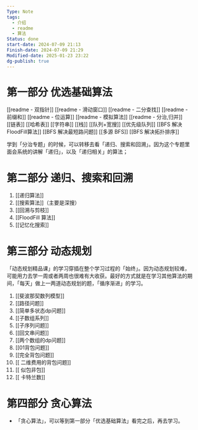 ```yaml
---
Type: Note
tags:
  - 介绍
  - readme
  - 算法
Status: done
start-date: 2024-07-09 21:13
Finish-date: 2024-07-09 21:29
Modified-date: 2025-01-23 23:22
dg-publish: true
---
```


# 第一部分 优选基础算法
[[readme - 双指针]]
[[readme - 滑动窗口]]
[[readme - 二分查找]]
[[readme - 前缀和]]
[[readme - 位运算]]
[[readme - 模拟算法]]
[[readme - 分治,归并]]
[[链表]]
[[哈希表]]
[[字符串]]
[[栈]]
[[队列+宽搜]]
[[优先级队列]]
[[BFS 解决FloodFill算法]]
[[BFS 解决最短路问题]]
[[多源 BFS]]
[[BFS 解决拓扑排序]]

学到「分治专题」的时候，可以转移去看「递归、搜索和回溯」。因为这个专题里面会系统的讲解「递归」，以及「递归相关」的算法；

# 第二部分 递归、搜索和回溯
1. [[递归算法]]
2. [[搜索算法]]（主要是深搜）
3. [[回溯与剪枝]]
4. [[FloodFill 算法]]
5. [[记忆化搜索]]


# 第三部分 动态规划
「动态规划精品课」的学习穿插在整个学习过程的「始终」。因为动态规划较难，可能用力去学一周或者两周也很难有大收获。最好的方式就是在学习其他算法的期间，「每天」做上一两道动态规划的题，「循序渐进」的学习。

1. [[斐波那契数列模型]]
2. [[路径问题]]
3. [[简单多状态dp问题]]
4. [[子数组系列]]
5. [[子序列问题]]
6. [[回文串问题]]
7. [[两个数组的dp问题]]
8. [[01背包问题]]
9. [[完全背包问题]]
10. [[ 二维费用的背包问题]]
11. [[ 似包非包]]
12. [[ 卡特兰数]]


# 第四部分 贪心算法
- 「贪心算法」，可以等到第一部分「优选基础算法」看完之后，再去学习。
